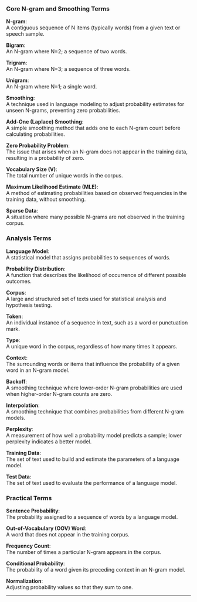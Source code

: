 ### Core N-gram and Smoothing Terms

**N-gram**:  
A contiguous sequence of N items (typically words) from a given text or speech sample.

**Bigram**:  
An N-gram where N=2; a sequence of two words.

**Trigram**:  
An N-gram where N=3; a sequence of three words.

**Unigram**:  
An N-gram where N=1; a single word.

**Smoothing**:  
A technique used in language modeling to adjust probability estimates for unseen N-grams, preventing zero probabilities.

**Add-One (Laplace) Smoothing**:  
A simple smoothing method that adds one to each N-gram count before calculating probabilities.

**Zero Probability Problem**:  
The issue that arises when an N-gram does not appear in the training data, resulting in a probability of zero.

**Vocabulary Size (V)**:  
The total number of unique words in the corpus.

**Maximum Likelihood Estimate (MLE)**:  
A method of estimating probabilities based on observed frequencies in the training data, without smoothing.

**Sparse Data**:  
A situation where many possible N-grams are not observed in the training corpus.

### Analysis Terms

**Language Model**:  
A statistical model that assigns probabilities to sequences of words.

**Probability Distribution**:  
A function that describes the likelihood of occurrence of different possible outcomes.

**Corpus**:  
A large and structured set of texts used for statistical analysis and hypothesis testing.

**Token**:  
An individual instance of a sequence in text, such as a word or punctuation mark.

**Type**:  
A unique word in the corpus, regardless of how many times it appears.

**Context**:  
The surrounding words or items that influence the probability of a given word in an N-gram model.

**Backoff**:  
A smoothing technique where lower-order N-gram probabilities are used when higher-order N-gram counts are zero.

**Interpolation**:  
A smoothing technique that combines probabilities from different N-gram models.

**Perplexity**:  
A measurement of how well a probability model predicts a sample; lower perplexity indicates a better model.

**Training Data**:  
The set of text used to build and estimate the parameters of a language model.

**Test Data**:  
The set of text used to evaluate the performance of a language model.

### Practical Terms

**Sentence Probability**:  
The probability assigned to a sequence of words by a language model.

**Out-of-Vocabulary (OOV) Word**:  
A word that does not appear in the training corpus.

**Frequency Count**:  
The number of times a particular N-gram appears in the corpus.

**Conditional Probability**:  
The probability of a word given its preceding context in an N-gram model.

**Normalization**:  
Adjusting probability values so that they sum to one.

---
